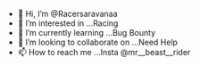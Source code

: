 - 👋 Hi, I’m @Racersaravanaa
- 👀 I’m interested in ...Racing
- 🌱 I’m currently learning ...Bug Bounty 
- 💞️ I’m looking to collaborate on ...Need Help
- 📫 How to reach me ...Insta @mr__beast__rider

<!---
Racersaravanaa/Racersaravanaa is a ✨ special ✨ repository because its `README.md` (this file) appears on your GitHub profile.
You can click the Preview link to take a look at your changes.
--->
